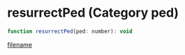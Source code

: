 # resurrectPed (Category ped)

```js
function resurrectPed(ped: number): void
```

[filename](resurrectPed_m.md ':include')